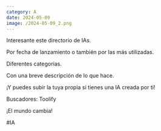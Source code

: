 ```yaml
--- 
category: A 
date: 2024-05-09 
image: /2024-05-09_2.png 
--- 
```


Interesante este directorio de IAs. 

Por fecha de lanzamiento o también por las más utilizadas. 

Diferentes categorías. 

Con una breve descripción de lo que hace. 

¡Y puedes subir la tuya propia si tienes una IA creada por ti!

Buscadores: Toolify

¡El mundo cambia!

#IA